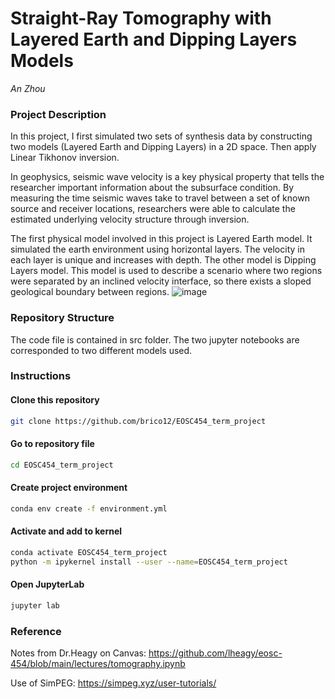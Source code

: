 #  Straight-Ray Tomography with Layered Earth and Dipping Layers Models
_An Zhou_
### Project Description
In this project, I first simulated two sets of synthesis data by constructing two models (Layered Earth and Dipping Layers) in a 2D space. Then apply Linear Tikhonov inversion. 

In geophysics, seismic wave velocity is a key physical property that tells the researcher important information about the subsurface condition. By measuring the time seismic waves take to travel between a set of known source and receiver locations, researchers were able to calculate the estimated underlying velocity structure through inversion.

The first physical model involved in this project is Layered Earth model. It simulated the earth environment using horizontal layers. The velocity in each layer is unique and increases with depth. The other model is Dipping Layers model. This model is used to describe a scenario where two regions were separated by an inclined velocity interface, so there exists a sloped geological boundary between regions. 
![image](https://github.com/user-attachments/assets/16367036-7b3e-4e42-8915-50d85c150a3c)



### Repository Structure
The code file is contained in src folder. The two jupyter notebooks are corresponded to two different models used.

### Instructions

#### Clone this repository
```bash
git clone https://github.com/brico12/EOSC454_term_project
```

#### Go to repository file 
```bash
cd EOSC454_term_project
```

#### Create project environment
```bash
conda env create -f environment.yml
```

#### Activate and add to kernel
```bash
conda activate EOSC454_term_project
python -m ipykernel install --user --name=EOSC454_term_project
```

#### Open JupyterLab
```bash
jupyter lab
```

### Reference
Notes from Dr.Heagy on Canvas:
https://github.com/lheagy/eosc-454/blob/main/lectures/tomography.ipynb

Use of SimPEG:
https://simpeg.xyz/user-tutorials/

